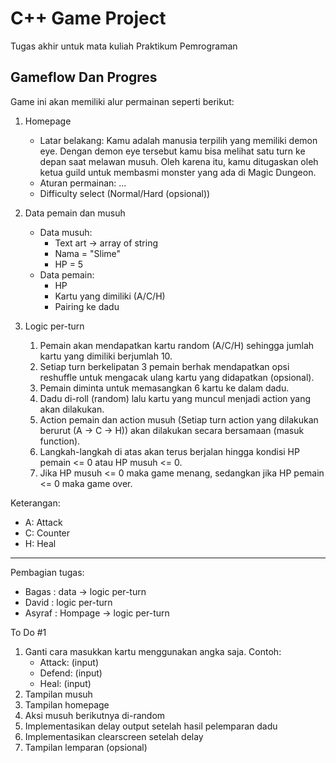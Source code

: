 # C++ Game Project
Tugas akhir untuk mata kuliah Praktikum Pemrograman
## Gameflow Dan Progres
Game ini akan memiliki alur permainan seperti berikut:
1. Homepage
   - Latar belakang: Kamu adalah manusia terpilih yang memiliki demon eye.
                     Dengan demon eye tersebut kamu bisa melihat satu turn
                     ke depan saat melawan musuh. Oleh karena itu, kamu
                     ditugaskan oleh ketua guild untuk membasmi monster
                     yang ada di Magic Dungeon.
   - Aturan permainan: ...
   - Difficulty select (Normal/Hard (opsional))

2. Data pemain dan musuh
   - Data musuh:
     - Text art -> array of string
     - Nama = "Slime"
     - HP = 5
   - Data pemain:
     - HP
     - Kartu yang dimiliki (A/C/H)
     - Pairing ke dadu

3. Logic per-turn
   1. Pemain akan mendapatkan kartu random (A/C/H) sehingga
      jumlah kartu yang dimiliki berjumlah 10.
   2. Setiap turn berkelipatan 3 pemain berhak mendapatkan opsi reshuffle
      untuk mengacak ulang kartu yang didapatkan (opsional).
   3. Pemain diminta untuk memasangkan 6 kartu ke dalam dadu.
   4. Dadu di-roll (random) lalu kartu yang muncul menjadi action yang akan dilakukan.
   5. Action pemain dan action musuh (Setiap turn action yang dilakukan berurut (A -> C -> H)) 
      akan dilakukan secara bersamaan (masuk function).
   6. Langkah-langkah di atas akan terus berjalan hingga kondisi HP pemain <= 0 atau HP musuh <= 0.
   7. Jika HP musuh <= 0 maka game menang, sedangkan jika HP pemain <= 0 maka game over.

Keterangan:
- A: Attack
- C: Counter
- H: Heal
-----------------------------------------------------------------------------------------
Pembagian tugas:
- Bagas   : data -> logic per-turn
- David   : logic per-turn
- Asyraf  : Hompage -> logic per-turn

To Do #1
1. Ganti cara masukkan kartu menggunakan angka saja. Contoh: 
   - Attack: (input)
   - Defend: (input)
   - Heal: (input)
2. Tampilan musuh
3. Tampilan homepage
4. Aksi musuh berikutnya di-random
5. Implementasikan delay output setelah hasil pelemparan dadu
6. Implementasikan clearscreen setelah delay 
7. Tampilan lemparan (opsional)
